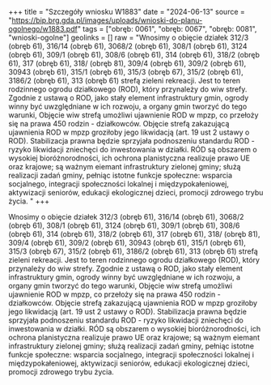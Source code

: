 +++
title = "Szczegóły wniosku W1883"
date = "2024-06-13"
source = "https://bip.brg.gda.pl/images/uploads/wnioski-do-planu-ogolnego/w1883.pdf"
tags = ["obręb: 0061", "obręb: 0067", "obręb: 0081", "wnioski-ogolne"]
geolinks = []
raw = "Wnosimy o obięcie działek 312/3 (obręb 61), 316/14 (obręb 61), 3068/2 (obręb 61), 308/1 (obręb 61), 3124 (obręb 61), 309/1 (obręb 61), 308/6 (obręb 61), 314 (obręb 61), 318/2 (obręb 61), 317 (obręb 61), 318/ (obręb 81), 309/4 (obręb 61), 309/2 (obręb 61), 30943 (obręb 61), 315/1 (obręb 61), 315/3 (obręb 67), 315/2 (obręb 61), 3186/2 (obręb 61), 313 (obręb 61) strefą zieleni  rekreacji. Jest to teren rodzinnego ogrodu działkowego (ROD), który przynależy do wiw strefy. Zgodnie z ustawą o ROD, jako stały element infrastruktury gmin, ogrody winny być uwzględniane w ich rozwoju, a organy gmin tworzyć do tego warunki, Objęcie wiw strefą umożliwi ujawnienie ROD w mpzp, co przełoży się na prawa 450 rodzin - działkowców. Objęcie strefą zakazującą ujawnienia ROD w mpzp groziłoby jego likwidacją (art. 19 ust 2 ustawy o ROD). Stabilizacja prawna będzie sprzyjała podnoszeniu standardu ROD - ryzyko likwidacji zniechęci do inwestowania w działki. RÓD są obszarem o wysokiej bioróżnorodności, ich ochrona planistyczna realizuje prawo UE oraz krajowe; są ważnym eiemant infrastruktury zielonej gminy; służą realizacji zadań gminy, pełniąc istotne funkcje społeczne: wsparcia socjalnego, integracji społeczności lokalnej i międzypokałeniowej, aktywizacji seniorów, edukacji ekologicznej dzieci, promocji zdrowego trybu życia. "
+++

Wnosimy o obięcie działek 312/3 (obręb 61), 316/14 (obręb 61), 3068/2 (obręb 61), 308/1 (obręb 61),
3124 (obręb 61), 309/1 (obręb 61), 308/6 (obręb 61), 314 (obręb 61), 318/2 (obręb 61), 317 (obręb 61), 318/
(obręb 81), 309/4 (obręb 61), 309/2 (obręb 61), 30943 (obręb 61), 315/1 (obręb 61), 315/3 (obręb 67), 315/2 (obręb
61), 3186/2 (obręb 61), 313 (obręb 61) strefą zieleni  rekreacji. Jest to teren rodzinnego ogrodu działkowego
(ROD), który przynależy do wiw strefy. Zgodnie z ustawą o ROD, jako stały element infrastruktury gmin, ogrody
winny być uwzględniane w ich rozwoju, a organy gmin tworzyć do tego warunki, Objęcie wiw strefą umożliwi
ujawnienie ROD w mpzp, co przełoży się na prawa 450 rodzin - działkowców. Objęcie strefą zakazującą
ujawnienia ROD w mpzp groziłoby jego likwidacją (art. 19 ust 2 ustawy o ROD). Stabilizacja prawna będzie
sprzyjała podnoszeniu standardu ROD - ryzyko likwidacji zniechęci do inwestowania w działki. RÓD są obszarem
o wysokiej bioróżnorodności, ich ochrona planistyczna realizuje prawo UE oraz krajowe; są ważnym eiemant
infrastruktury zielonej gminy; służą realizacji zadań gminy, pełniąc istotne funkcje społeczne: wsparcia socjalnego,
integracji społeczności lokalnej i międzypokałeniowej, aktywizacji seniorów, edukacji ekologicznej dzieci, promocji
zdrowego trybu życia.



